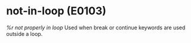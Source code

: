 # not-in-loop (E0103)
*%r not properly in loop* Used when break or continue keywords are used
outside a loop.
